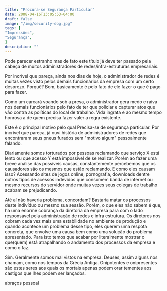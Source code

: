 ```yaml
---
title: "Procura-se Segurança Particular"
date: 2008-04-16T13:05:53-04:00
draft: false
image: "/img/security-dog.jpg"
tags: [
"Impressões",
"Segurança",
]
description: ""
---
```

Pode parecer estranho mas de fato este título já deve ter passado pela cabeça de muitos administradores de redes/infra-estruturas empresariais.




Por incrível que pareça, ainda nos dias de hoje, o administrador de redes é muitas vezes visto pelos demais funcionários da empresa com um certo desprezo. Porquê? Bom, basicamente é pelo fato de ele fazer o que é pago para fazer.




Como um carcará voando sob a presa, o administrador gera medo e raiva nos demais funcionários pelo fato de ter que policiar e capturar atos que vão contra as políticas do local de trabalho. Vida ingrata e ao mesmo tempo honrosa a de quem precisa fazer valer a regra existente.




Este é o principal motivo pelo qual Precisa-se de segurança particular. Por incrível que pareça, já ouvi história de administradores de redes que encontraram seus pneus furados sem "motivo algum" pessoalmente falando.




Diariamente somos torturados por pessoas reclamando que serviço X está lento ou que acesso Y está impossível de se realizar. Porém ao fazer uma breve análise das possíveis causas, constantemente percebemos que os causadores são os mesmos que estão reclamando. E como eles causam isso? Acessando sites de jogos online, pornografia, downloads dentre outros tipos de acessos indevidos que consomem banda de internet ou mesmo recursos do servidor onde muitas vezes seus colegas de trabalho acabam se prejudicando.




Até aí não haveria problema, concordam? Bastaria matar os processos deste indivíduo ou mesmo sua sessão. Porém, o que eles não sabem é que, há uma enorme cobrança da diretoria da empresa para com o lado responsável pela administração de redes e infra estrutura. Os diretores nos cobram cada vez mais uma estabilidade no ambiente de produção e quando acontece um problema desse tipo, eles querem uma respota concreta, que envolve uma causa bem como uma solução do problema apresentado. Para isto temos que acabar por literalmente mostrar o que(quem) está atrapalhando o andamento dos processos da empresa e como o faz.




Sim. Geralmente somos mal vistos na empresa. Deuses, assim alguns nos chamam, como nos tempos da Grécia Antiga. Onipotentes e onipresentes são estes seres aos quais os mortais apenas podem orar tementes aos castigos que lhes podem ser lançados.




abraços pessoal
